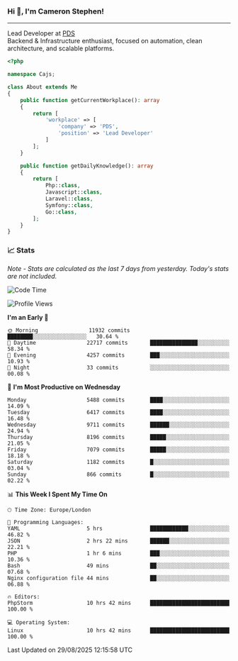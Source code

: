 ### Hi 👋, I'm Cameron Stephen!

---

Lead Developer at [PDS](https://prindatasolutions.co.uk)  
Backend & Infrastructure enthusiast, focused on automation, clean architecture, and scalable platforms.


```php
<?php

namespace Cajs;

class About extends Me
{
    public function getCurrentWorkplace(): array
    {
        return [
            'workplace' => [
                'company' => 'PDS',
                'position' => 'Lead Developer'
            ]
        ];
    }

    public function getDailyKnowledge(): array
    {
        return [
            Php::class,
            Javascript::class,
            Laravel::class,
            Symfony::class,
            Go::class,
        ];
    }
}
```

### 📈 Stats
<p><em>Note - Stats are calculated as the last 7 days from yesterday. Today's stats are not included.</em></p>


<!--START_SECTION:waka-->
![Code Time](http://img.shields.io/badge/Code%20Time-4%2C668%20hrs%204%20mins-blue)

![Profile Views](http://img.shields.io/badge/Profile%20Views-0-blue)

**I'm an Early 🐤** 

```text
🌞 Morning                11932 commits       ████████░░░░░░░░░░░░░░░░░   30.64 % 
🌆 Daytime                22717 commits       ███████████████░░░░░░░░░░   58.34 % 
🌃 Evening                4257 commits        ███░░░░░░░░░░░░░░░░░░░░░░   10.93 % 
🌙 Night                  33 commits          ░░░░░░░░░░░░░░░░░░░░░░░░░   00.08 % 
```
📅 **I'm Most Productive on Wednesday** 

```text
Monday                   5488 commits        ████░░░░░░░░░░░░░░░░░░░░░   14.09 % 
Tuesday                  6417 commits        ████░░░░░░░░░░░░░░░░░░░░░   16.48 % 
Wednesday                9711 commits        ██████░░░░░░░░░░░░░░░░░░░   24.94 % 
Thursday                 8196 commits        █████░░░░░░░░░░░░░░░░░░░░   21.05 % 
Friday                   7079 commits        █████░░░░░░░░░░░░░░░░░░░░   18.18 % 
Saturday                 1182 commits        █░░░░░░░░░░░░░░░░░░░░░░░░   03.04 % 
Sunday                   866 commits         █░░░░░░░░░░░░░░░░░░░░░░░░   02.22 % 
```


📊 **This Week I Spent My Time On** 

```text
🕑︎ Time Zone: Europe/London

💬 Programming Languages: 
YAML                     5 hrs               ████████████░░░░░░░░░░░░░   46.82 % 
JSON                     2 hrs 22 mins       ██████░░░░░░░░░░░░░░░░░░░   22.21 % 
PHP                      1 hr 6 mins         ███░░░░░░░░░░░░░░░░░░░░░░   10.36 % 
Bash                     49 mins             ██░░░░░░░░░░░░░░░░░░░░░░░   07.68 % 
Nginx configuration file 44 mins             ██░░░░░░░░░░░░░░░░░░░░░░░   06.88 % 

🔥 Editors: 
PhpStorm                 10 hrs 42 mins      █████████████████████████   100.00 % 

💻 Operating System: 
Linux                    10 hrs 42 mins      █████████████████████████   100.00 % 
```


 Last Updated on 29/08/2025 12:15:58 UTC
<!--END_SECTION:waka-->
